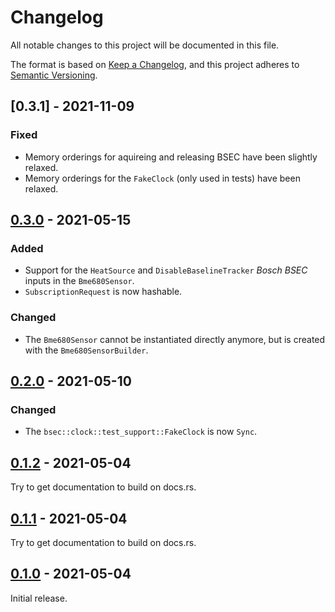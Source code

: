 # Changelog
All notable changes to this project will be documented in this file.

The format is based on [Keep a Changelog](https://keepachangelog.com/en/1.0.0/),
and this project adheres to [Semantic Versioning](https://semver.org/spec/v2.0.0.html).

## [0.3.1] - 2021-11-09

### Fixed

* Memory orderings for aquireing and releasing BSEC have been slightly relaxed.
* Memory orderings for the `FakeClock` (only used in tests) have been relaxed.


## [0.3.0] - 2021-05-15

### Added

* Support for the `HeatSource` and `DisableBaselineTracker` *Bosch BSEC* inputs
  in the `Bme680Sensor`.
* `SubscriptionRequest` is now hashable.

### Changed

* The `Bme680Sensor` cannot be instantiated directly anymore, but is created
  with the `Bme680SensorBuilder`.


## [0.2.0] - 2021-05-10

### Changed

* The `bsec::clock::test_support::FakeClock` is now `Sync`.


## [0.1.2] - 2021-05-04

Try to get documentation to build on docs.rs.


## [0.1.1] - 2021-05-04

Try to get documentation to build on docs.rs.


## [0.1.0] - 2021-05-04

Initial release.


[Unreleased]: https://github.com/jgosmann/bsec/compare/v0.3.1...HEAD
[0.3.0]: https://github.com/jgosmann/bsec/compare/v0.3.0...v0.3.1
[0.3.0]: https://github.com/jgosmann/bsec/compare/v0.2.0...v0.3.0
[0.2.0]: https://github.com/jgosmann/bsec/compare/v0.1.2...v0.2.0
[0.1.2]: https://github.com/jgosmann/bsec/compare/v0.1.1...v0.1.2
[0.1.1]: https://github.com/jgosmann/bsec/compare/v0.1.0...v0.1.1
[0.1.0]: https://github.com/jgosmann/bsec/releases/tag/v0.1.0
